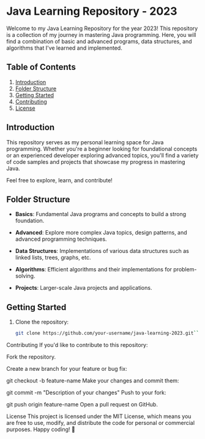 # Java Learning Repository - 2023

Welcome to my Java Learning Repository for the year 2023! This repository is a collection of my journey in mastering Java programming. Here, you will find a combination of basic and advanced programs, data structures, and algorithms that I've learned and implemented.

## Table of Contents

1. [Introduction](#introduction)
2. [Folder Structure](#folder-structure)
3. [Getting Started](#getting-started)
4. [Contributing](#contributing)
5. [License](#license)

## Introduction

This repository serves as my personal learning space for Java programming. Whether you're a beginner looking for foundational concepts or an experienced developer exploring advanced topics, you'll find a variety of code samples and projects that showcase my progress in mastering Java.

Feel free to explore, learn, and contribute!

## Folder Structure

- **Basics**: Fundamental Java programs and concepts to build a strong foundation.
  
- **Advanced**: Explore more complex Java topics, design patterns, and advanced programming techniques.

- **Data Structures**: Implementations of various data structures such as linked lists, trees, graphs, etc.

- **Algorithms**: Efficient algorithms and their implementations for problem-solving.

- **Projects**: Larger-scale Java projects and applications.

## Getting Started

1. Clone the repository:

   ```bash
   git clone https://github.com/your-username/java-learning-2023.git```
Contributing
If you'd like to contribute to this repository:

Fork the repository.

Create a new branch for your feature or bug fix:

git checkout -b feature-name
Make your changes and commit them:

git commit -m "Description of your changes"
Push to your fork:

git push origin feature-name
Open a pull request on GitHub.

License
This project is licensed under the MIT License, which means you are free to use, modify, and distribute the code for personal or commercial purposes.
Happy coding! 🚀
